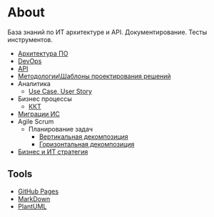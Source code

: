 # About

База знаний по ИТ архитектуре и API. Документирование. Тесты инструментов.

* [Архитектура ПО](arch/arch.md)
* [DevOps](devops.md)
* [API](api/api.md)
* [Методологии\Шаблоны проектирования решений](arch/patterns.md)
* Аналитика
  * [Use Case, User Story](ba.md)
* Бизнес процессы
  * [ККТ](business/kkt.md)
* [Миграции ИС](migration.md)
* Agile Scrum
  * Планирование задач
    * [Вертикальная декомпозиция](https://habr.com/ru/company/sportmaster_lab/blog/515910/)
    * [Горизонтальная декомпозиция](https://habr.com/ru/company/sportmaster_lab/blog/677970/)
* [Бизнес и ИТ стратегия](strategy.md)

## Tools

- [GitHub Pages](technology/jekyll.md)
- [MarkDown](markdown.md)
- [PlantUML](plantuml.md)
